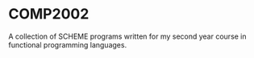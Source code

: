 COMP2002
========

A collection of SCHEME programs written for my second year course in functional
programming languages.
